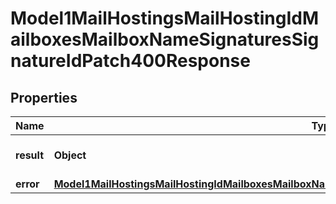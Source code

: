 

# Model1MailHostingsMailHostingIdMailboxesMailboxNameSignaturesSignatureIdPatch400Response


## Properties

| Name | Type | Description | Notes |
|------------ | ------------- | ------------- | -------------|
|**result** | **Object** | Result of the HTTP request |  |
|**error** | [**Model1MailHostingsMailHostingIdMailboxesMailboxNameSignaturesSignatureIdPatch400ResponseAllOfError**](Model1MailHostingsMailHostingIdMailboxesMailboxNameSignaturesSignatureIdPatch400ResponseAllOfError.md) |  |  [optional] |



